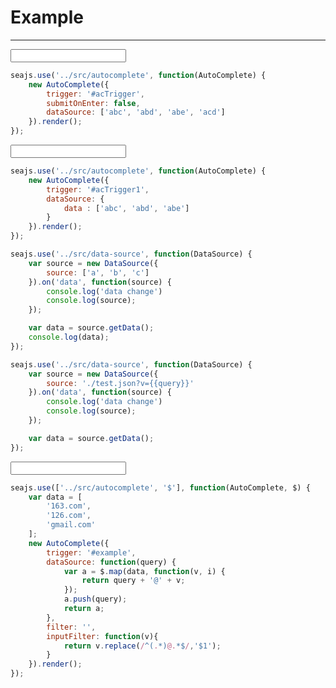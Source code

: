 # Example

----

<style>
.ui-autocomplete{
    border: 1px solid #CCC;
    background:#fff;
    padding: 2px 0;
}
.ui-autocomplete-ctn{
    margin:0;
    padding:0;
}
.ui-autocomplete-item{
    padding: 4px 10px;
    list-style: none;
}
.ui-autocomplete-item-hover{
    background:#0f0;
}
.ui-autocomplete-item-hl {
    background: #ff0;
}
</style>

<script>
seajs.config({
    map: [
        //[/(\d(?:\/dist)?\/[a-z]+)\.js$/, '$1-debug.js']
        //['overlay.js', 'overlay-debug.js'],
        //['templatable.js', 'templatable-debug.js']
    ]
})
</script>

<form name="" action="">
    <input id="acTrigger" type="text" value="" />
</form>

````javascript
seajs.use('../src/autocomplete', function(AutoComplete) {
    new AutoComplete({
        trigger: '#acTrigger',
        submitOnEnter: false,
        dataSource: ['abc', 'abd', 'abe', 'acd']
    }).render();
});
````


<input id="acTrigger1" type="text" value="" />

````javascript
seajs.use('../src/autocomplete', function(AutoComplete) {
    new AutoComplete({
        trigger: '#acTrigger1',
        dataSource: {
            data : ['abc', 'abd', 'abe']
        }
    }).render();
});
````

````javascript
seajs.use('../src/data-source', function(DataSource) {
    var source = new DataSource({
        source: ['a', 'b', 'c']
    }).on('data', function(source) {
        console.log('data change')
        console.log(source);
    });

    var data = source.getData();
    console.log(data);
});
````


````javascript
seajs.use('../src/data-source', function(DataSource) {
    var source = new DataSource({
        source: './test.json?v={{query}}'
    }).on('data', function(source) {
        console.log('data change')
        console.log(source);
    });

    var data = source.getData();
});
````


<input id="example" type="text" value="" />

````javascript
seajs.use(['../src/autocomplete', '$'], function(AutoComplete, $) {
    var data = [
        '163.com',
        '126.com',
        'gmail.com'
    ];
    new AutoComplete({
        trigger: '#example',
        dataSource: function(query) {
            var a = $.map(data, function(v, i) {
                return query + '@' + v;
            });
            a.push(query);
            return a;
        },
        filter: '',
        inputFilter: function(v){
            return v.replace(/^(.*)@.*$/,'$1');
        }
    }).render();
});
````
